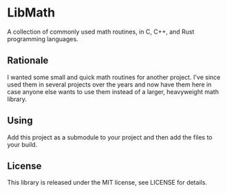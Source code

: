 # LibMath
A collection of commonly used math routines, in C, C++, and Rust programming languages.

## Rationale
I wanted some small and quick math routines for another project. I've since used them in several projects over the years and now have them here in case anyone else wants to use them instead of a larger, heavyweight math library.

## Using
Add this project as a submodule to your project and then add the files to your build.

## License
This library is released under the MIT license, see LICENSE for details.
